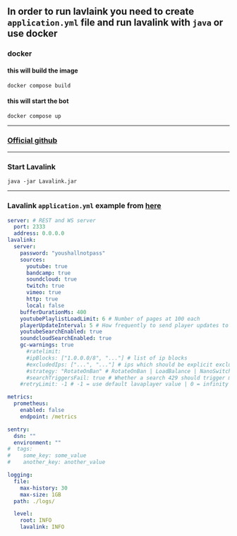 ## In order to run lavlaink you need to create `application.yml` file and run lavalink with `java` or use docker

### docker
#### this will build the image
````shell
docker compose build
````
#### this will start the bot
````shell
docker compose up
````

---


### [Official github](https://github.com/freyacodes/Lavalink)

***

### Start Lavalink

````shell
java -jar Lavalink.jar
````

---

### Lavalink `application.yml` example from [here](https://github.com/freyacodes/Lavalink/blob/master/LavalinkServer/application.yml.example)

````yaml
server: # REST and WS server
  port: 2333
  address: 0.0.0.0
lavalink:
  server:
    password: "youshallnotpass"
    sources:
      youtube: true
      bandcamp: true
      soundcloud: true
      twitch: true
      vimeo: true
      http: true
      local: false
    bufferDurationMs: 400
    youtubePlaylistLoadLimit: 6 # Number of pages at 100 each
    playerUpdateInterval: 5 # How frequently to send player updates to clients, in seconds
    youtubeSearchEnabled: true
    soundcloudSearchEnabled: true
    gc-warnings: true
      #ratelimit:
      #ipBlocks: ["1.0.0.0/8", "..."] # list of ip blocks
      #excludedIps: ["...", "..."] # ips which should be explicit excluded from usage by lavalink
      #strategy: "RotateOnBan" # RotateOnBan | LoadBalance | NanoSwitch | RotatingNanoSwitch
      #searchTriggersFail: true # Whether a search 429 should trigger marking the ip as failing
    #retryLimit: -1 # -1 = use default lavaplayer value | 0 = infinity | >0 = retry will happen this numbers times

metrics:
  prometheus:
    enabled: false
    endpoint: /metrics

sentry:
  dsn: ""
  environment: ""
#  tags:
#    some_key: some_value
#    another_key: another_value

logging:
  file:
    max-history: 30
    max-size: 1GB
  path: ./logs/

  level:
    root: INFO
    lavalink: INFO
````
